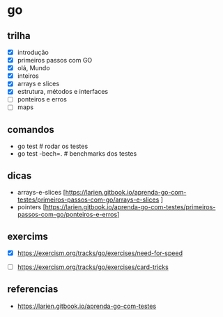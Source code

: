 # go

## trilha

- [x] introdução
- [x] primeiros passos com GO
- [x] olá, Mundo
- [x] inteiros
- [x] arrays e slices
- [x] estrutura, métodos e interfaces
- [ ] ponteiros e erros
- [ ] maps

## comandos
* go test # rodar os testes
* go test -bech=. # benchmarks dos testes

## dicas
* arrays-e-slices [https://larien.gitbook.io/aprenda-go-com-testes/primeiros-passos-com-go/arrays-e-slices ]
* pointers [https://larien.gitbook.io/aprenda-go-com-testes/primeiros-passos-com-go/ponteiros-e-erros]

## exercims
- [x] https://exercism.org/tracks/go/exercises/need-for-speed
- [ ] https://exercism.org/tracks/go/exercises/card-tricks


## referencias
-  https://larien.gitbook.io/aprenda-go-com-testes